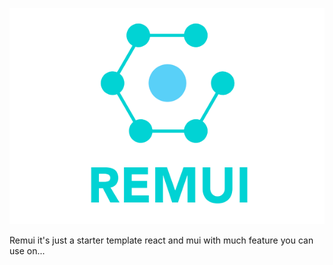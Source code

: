 <p align="center">
  <img src="https://github.com/bungambohlah/remui/blob/main/src/logo.png?raw=true" alt="Remui's custom image"/>
</p>

Remui it's just a starter template react and mui with much feature you can use on...
